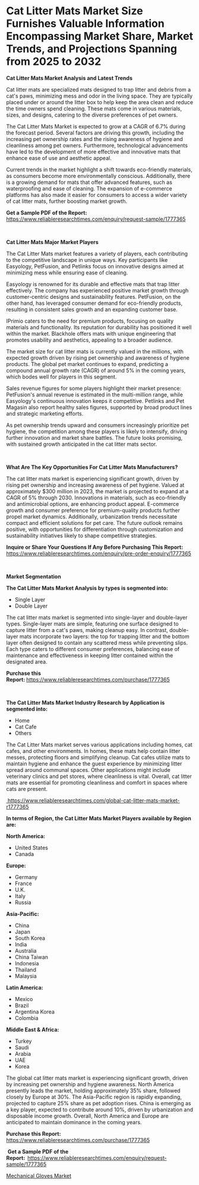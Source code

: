 <p><h1>Cat Litter Mats Market Size Furnishes Valuable Information Encompassing Market Share, Market Trends, and Projections Spanning from 2025 to 2032</h1></p><p><strong>Cat Litter Mats Market Analysis and Latest Trends</strong></p>
<p><p>Cat litter mats are specialized mats designed to trap litter and debris from a cat's paws, minimizing mess and odor in the living space. They are typically placed under or around the litter box to help keep the area clean and reduce the time owners spend cleaning. These mats come in various materials, sizes, and designs, catering to the diverse preferences of pet owners.</p><p>The Cat Litter Mats Market is expected to grow at a CAGR of 6.7% during the forecast period. Several factors are driving this growth, including the increasing pet ownership rates and the rising awareness of hygiene and cleanliness among pet owners. Furthermore, technological advancements have led to the development of more effective and innovative mats that enhance ease of use and aesthetic appeal.</p><p>Current trends in the market highlight a shift towards eco-friendly materials, as consumers become more environmentally conscious. Additionally, there is a growing demand for mats that offer advanced features, such as waterproofing and ease of cleaning. The expansion of e-commerce platforms has also made it easier for consumers to access a wider variety of cat litter mats, further boosting market growth.</p></p>
<p><strong>Get a Sample PDF of the Report:&nbsp;</strong> <a href="https://www.reliableresearchtimes.com/enquiry/request-sample/1777365?utm_campaign=1933&utm_medium=2&utm_source=Github&utm_content=ia&utm_term=07022025&utm_id=cat-litter-mats">https://www.reliableresearchtimes.com/enquiry/request-sample/1777365</a></p>
<p>&nbsp;</p>
<p><strong>Cat Litter Mats Major Market Players</strong></p>
<p><p>The Cat Litter Mats market features a variety of players, each contributing to the competitive landscape in unique ways. Key participants like Easyology, PetFusion, and Petlinks focus on innovative designs aimed at minimizing mess while ensuring ease of cleaning. </p><p>Easyology is renowned for its durable and effective mats that trap litter effectively. The company has experienced positive market growth through customer-centric designs and sustainability features. PetFusion, on the other hand, has leveraged consumer demand for eco-friendly products, resulting in consistent sales growth and an expanding customer base.</p><p>IPrimio caters to the need for premium products, focusing on quality materials and functionality. Its reputation for durability has positioned it well within the market. Blackhole offers mats with unique engineering that promotes usability and aesthetics, appealing to a broader audience.</p><p>The market size for cat litter mats is currently valued in the millions, with expected growth driven by rising pet ownership and awareness of hygiene products. The global pet market continues to expand, predicting a compound annual growth rate (CAGR) of around 5% in the coming years, which bodes well for players in this segment.</p><p>Sales revenue figures for some players highlight their market presence: PetFusion's annual revenue is estimated in the multi-million range, while Easyology's continuous innovation keeps it competitive. Petlinks and Pet Magasin also report healthy sales figures, supported by broad product lines and strategic marketing efforts.</p><p>As pet ownership trends upward and consumers increasingly prioritize pet hygiene, the competition among these players is likely to intensify, driving further innovation and market share battles. The future looks promising, with sustained growth anticipated in the cat litter mats sector.</p></p>
<p>&nbsp;</p>
<p><strong>What Are The Key Opportunities For Cat Litter Mats Manufacturers?</strong></p>
<p><p>The cat litter mats market is experiencing significant growth, driven by rising pet ownership and increasing awareness of pet hygiene. Valued at approximately $300 million in 2023, the market is projected to expand at a CAGR of 5% through 2030. Innovations in materials, such as eco-friendly and antimicrobial options, are enhancing product appeal. E-commerce growth and consumer preference for premium-quality products further propel market dynamics. Additionally, urbanization trends necessitate compact and efficient solutions for pet care. The future outlook remains positive, with opportunities for differentiation through customization and sustainability initiatives likely to shape competitive strategies.</p></p>
<p><strong>Inquire or Share Your Questions If Any Before Purchasing This Report:</strong> <a href="https://www.reliableresearchtimes.com/enquiry/pre-order-enquiry/1777365?utm_campaign=1933&utm_medium=2&utm_source=Github&utm_content=ia&utm_term=07022025&utm_id=cat-litter-mats">https://www.reliableresearchtimes.com/enquiry/pre-order-enquiry/1777365</a></p>
<p>&nbsp;</p>
<p><strong>Market Segmentation</strong></p>
<p><strong>The Cat Litter Mats Market Analysis by types is segmented into:</strong></p>
<p><ul><li>Single Layer</li><li>Double Layer</li></ul></p>
<p><p>The cat litter mats market is segmented into single-layer and double-layer types. Single-layer mats are simple, featuring one surface designed to capture litter from a cat's paws, making cleanup easy. In contrast, double-layer mats incorporate two layers: the top for trapping litter and the bottom layer often designed to contain any scattered mess while preventing slips. Each type caters to different consumer preferences, balancing ease of maintenance and effectiveness in keeping litter contained within the designated area.</p></p>
<p><strong>Purchase this Report:&nbsp;</strong><a href="https://www.reliableresearchtimes.com/purchase/1777365?utm_campaign=1933&utm_medium=2&utm_source=Github&utm_content=ia&utm_term=07022025&utm_id=cat-litter-mats">https://www.reliableresearchtimes.com/purchase/1777365</a></p>
<p>&nbsp;</p>
<p><strong>The Cat Litter Mats Market Industry Research by Application is segmented into:</strong></p>
<p><ul><li>Home</li><li>Cat Cafe</li><li>Others</li></ul></p>
<p><p>The Cat Litter Mats market serves various applications including homes, cat cafes, and other environments. In homes, these mats help contain litter messes, protecting floors and simplifying cleanup. Cat cafes utilize mats to maintain hygiene and enhance the guest experience by minimizing litter spread around communal spaces. Other applications might include veterinary clinics and pet stores, where cleanliness is vital. Overall, cat litter mats are essential for promoting cleanliness and comfort in spaces where cats are present.</p></p>
<p><a href="https://www.reliableresearchtimes.com/global-cat-litter-mats-market-r1777365?utm_campaign=1933&utm_medium=2&utm_source=Github&utm_content=ia&utm_term=07022025&utm_id=cat-litter-mats">&nbsp;https://www.reliableresearchtimes.com/global-cat-litter-mats-market-r1777365</a></p>
<p><strong>In terms of Region, the Cat Litter Mats Market Players available by Region are:</strong></p>
<p>
    <p> <strong> North America: </strong>
        <ul>
            <li>United States</li>
            <li>Canada</li>
        </ul>
        </p> 
    <p> <strong> Europe: </strong>
        <ul>
            <li>Germany</li>
            <li>France</li>
            <li>U.K.</li>
            <li>Italy</li>
            <li>Russia</li>
        </ul>
        </p> 
    <p> <strong> Asia-Pacific: </strong>
        <ul>
            <li>China</li>
            <li>Japan</li>
            <li>South Korea</li>
            <li>India</li>
            <li>Australia</li>
            <li>China Taiwan</li>
            <li>Indonesia</li>
            <li>Thailand</li>
            <li>Malaysia</li>
        </ul>
        </p> 
    <p> <strong> Latin America: </strong>
        <ul>
            <li>Mexico</li>
            <li>Brazil</li>
            <li>Argentina Korea</li>
            <li>Colombia</li>
        </ul>
        </p> 
    <p> <strong> Middle East & Africa: </strong>
        <ul>
            <li>Turkey</li>
            <li>Saudi</li>
            <li>Arabia</li>
            <li>UAE</li>
            <li>Korea</li>
        </ul>
    </p>
    </p>
<p><p>The global cat litter mats market is experiencing significant growth, driven by increasing pet ownership and hygiene awareness. North America presently leads the market, holding approximately 35% share, followed closely by Europe at 30%. The Asia-Pacific region is rapidly expanding, projected to capture 25% share as pet adoption rises. China is emerging as a key player, expected to contribute around 10%, driven by urbanization and disposable income growth. Overall, North America and Europe are anticipated to maintain dominance in the coming years.</p></p>
<p><strong>Purchase this Report: </strong><a href="https://www.reliableresearchtimes.com/purchase/1777365?utm_campaign=1933&utm_medium=2&utm_source=Github&utm_content=ia&utm_term=07022025&utm_id=cat-litter-mats">https://www.reliableresearchtimes.com/purchase/1777365</a></p>
<p>&nbsp;<strong>Get a Sample PDF of the Report:&nbsp;&nbsp;</strong><a href="https://www.reliableresearchtimes.com/enquiry/request-sample/1777365?utm_campaign=1933&utm_medium=2&utm_source=Github&utm_content=ia&utm_term=07022025&utm_id=cat-litter-mats">https://www.reliableresearchtimes.com/enquiry/request-sample/1777365</a></p>
<p><strong></strong></p>
<p><p><a href="https://github.com/nathandecarvalho/Market-Research-Report-List-5/blob/main/mechanical-gloves-market.md?utm_campaign=1933&utm_medium=2&utm_source=Github&utm_content=ia&utm_term=07022025&utm_id=cat-litter-mats">Mechanical Gloves Market</a></p></p>